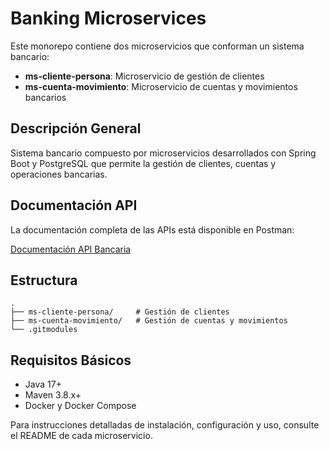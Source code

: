 # Banking Microservices

Este monorepo contiene dos microservicios que conforman un sistema bancario:

- **ms-cliente-persona**: Microservicio de gestión de clientes
- **ms-cuenta-movimiento**: Microservicio de cuentas y movimientos bancarios

## Descripción General

Sistema bancario compuesto por microservicios desarrollados con Spring Boot y PostgreSQL que permite la gestión de clientes, cuentas y operaciones bancarias.

## Documentación API

La documentación completa de las APIs está disponible en Postman:

[Documentación API Bancaria](https://documenter.getpostman.com/view/19616580/2sAYdbPYVt#5535fd87-e5d5-4750-a150-16104e6d4cc4)

## Estructura

```
.
├── ms-cliente-persona/     # Gestión de clientes
├── ms-cuenta-movimiento/   # Gestión de cuentas y movimientos
└── .gitmodules
```

## Requisitos Básicos

- Java 17+
- Maven 3.8.x+
- Docker y Docker Compose

Para instrucciones detalladas de instalación, configuración y uso, consulte el README de cada microservicio.
